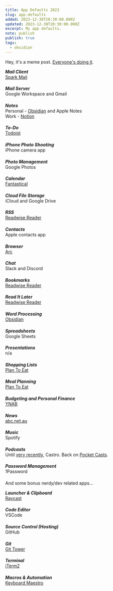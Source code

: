 ```yaml
---
title: App Defaults 2023
slug: app-defaults
added: 2023-12-30T20:30:00.000Z
updated: 2023-12-30T20:30:00.000Z
excerpt: My app defaults.
note: publish
publish: true
tags:
  - obsidian
---
```


Hey, it's a meme post. [Everyone's doing it](https://defaults.rknight.me/).

<style>
	ul {
		list-style: none;
		padding: 0;
	}
	li em {
		font-weight: bold;
	}
	li {
		margin-bottom: 1.4em;
	}
</style>
<ul>
<li>
	<em>Mail Client</em><br/>
	<a href="https://sparkmailapp.com/">Spark Mail</a>
</li>
<li>
	<em>Mail Server</em><br/>
	Google Workspace and Gmail
</li>
<li>
	<em>Notes</em><br/>
	Personal - <a href="https://obsidian.md/">Obsidian</a> and Apple Notes<br/>
	Work - <a href="https://www.notion.so">Notion</a>
</li>
<li>
	<em>To-Do</em><br/>
	<a href="https://todoist.com">Todoist</a>
</li>
<li>
	<em>iPhone Photo Shooting</em><br/>
	iPhone camera app
</li>
<li>
	<em>Photo Management</em><br/>
	Google Photos
</li>
<li>
	<em>Calendar</em><br/>
	<a href="https://flexibits.com/fantastical">Fantastical</a>
</li>
<li>
	<em>Cloud File Storage</em><br/>
	iCloud and Google Drive
</li>
<li>
	<em>RSS</em><br/>
	<a href="https://readwise.io/happy-reader/">Readwise Reader</a>
</li>
<li>
	<em>Contacts</em><br/>
	Apple contacts app
</li>
<li>
	<em>Browser</em><br/>
	<a href="https://arc.net/">Arc</a>
</li>
<li>
	<em>Chat</em><br/>
	Slack and Discord
</li>
<li>
	<em>Bookmarks</em><br/>
	<a href="https://readwise.io/happy-reader/">Readwise Reader</a>
</li>
<li>
	<em>Read It Later</em><br/>
	<a href="https://readwise.io/happy-reader/">Readwise Reader</a>
</li>
<li>
	<em>Word Processing</em><br/>
	<a href="https://obsidian.md/">Obsidian</a>
</li>
<li>
	<em>Spreadsheets</em><br/>
	Google Sheets
</li>
<li>
	<em>Presentations</em><br/>
	n/a
</li>
<li>
	<em>Shopping Lists</em><br/>
	<a href="https://www.plantoeat.com">Plan To Eat</a>
</li>
<li>
	<em>Meal Planning</em><br/>
	<a href="https://www.plantoeat.com">Plan To Eat</a>
</li>
<li>
	<em>Budgeting and Personal Finance</em><br/>
	<a href="https://ynab.com/">YNAB</a>
</li>
<li>
	<em>News</em><br/>
	<a href="https://abc.net.au">abc.net.au</a>
</li>
<li>
	<em>Music</em><br/>
	Spotify
</li>
<li>
	<em>Podcasts</em><br/>
	Until <a href="https://castro.fm/blog/future-of-castro-podcasts-december-2023">very recently</a>, Castro. Back on <a href="https://pocketcasts.com/">Pocket Casts</a>.
</li>
<li>
	<em>Password Management</em><br/>
	1Password
</li>
</ul>

And some bonus nerdy/dev related apps...

<ul>
<li>
	<em>Launcher & Clipboard</em><br/>
	<a href="https://www.raycast.com/">Raycast</a>
</li>
<li>
	<em>Code Editor</em><br/>
	VSCode
</li>
<li>
	<em>Source Control (Hosting)</em><br/>
	GitHub
</li>
<li>
	<em>Git</em><br/>
	<a href="https://www.git-tower.com">Git Tower</a>
</li>
<li>
	<em>Terminal</em><br/>
	<a href="https://iterm2.com/">iTerm2</a>
</li>
<li>
	<em>Macros & Automation</a></em><br/>
	<a href="https://www.keyboardmaestro.com/main/">Keyboard Maestro</a>
</li>
	
	
